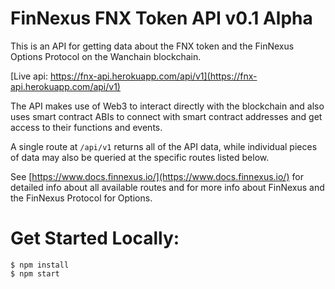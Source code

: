 # FinNexus FNX Token API v0.1 Alpha
This is an API for getting data about the FNX token and the FinNexus Options Protocol on the Wanchain blockchain.

[Live api: https://fnx-api.herokuapp.com/api/v1](https://fnx-api.herokuapp.com/api/v1)

The API makes use of Web3 to interact directly with the blockchain and also uses smart contract ABIs to connect with smart contract addresses and get access to their functions and events. 

A single route at `/api/v1` returns all of the API data, while individual pieces of data may also be queried at the specific routes listed below.

See [https://www.docs.finnexus.io/](https://www.docs.finnexus.io/) for detailed info about all available routes and for more info about FinNexus and the FinNexus Protocol for Options.

# Get Started Locally:
```
$ npm install
$ npm start
```